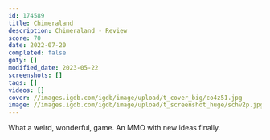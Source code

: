 ```yaml
---
id: 174589
title: Chimeraland
description: Chimeraland - Review
score: 70
date: 2022-07-20
completed: false
goty: []
modified_date: 2023-05-22
screenshots: []
tags: []
videos: []
cover: //images.igdb.com/igdb/image/upload/t_cover_big/co4z51.jpg
image: //images.igdb.com/igdb/image/upload/t_screenshot_huge/schv2p.jpg
---
```

What a weird, wonderful, game. An MMO with new ideas finally.